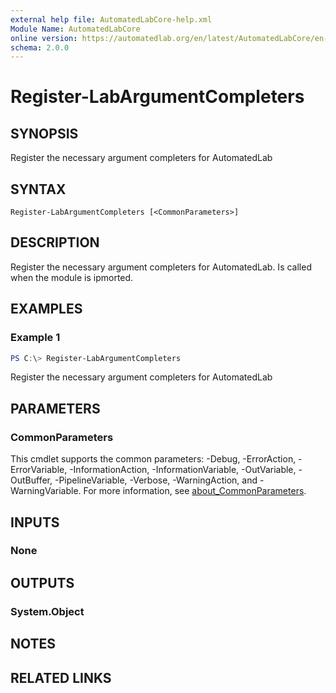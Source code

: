 ```yaml
---
external help file: AutomatedLabCore-help.xml
Module Name: AutomatedLabCore
online version: https://automatedlab.org/en/latest/AutomatedLabCore/en-us/Register-LabArgumentCompleters
schema: 2.0.0
---
```


# Register-LabArgumentCompleters

## SYNOPSIS
Register the necessary argument completers for AutomatedLab

## SYNTAX

```
Register-LabArgumentCompleters [<CommonParameters>]
```

## DESCRIPTION
Register the necessary argument completers for AutomatedLab.
Is called when the module is ipmorted.

## EXAMPLES

### Example 1
```powershell
PS C:\> Register-LabArgumentCompleters
```

Register the necessary argument completers for AutomatedLab

## PARAMETERS

### CommonParameters
This cmdlet supports the common parameters: -Debug, -ErrorAction, -ErrorVariable, -InformationAction, -InformationVariable, -OutVariable, -OutBuffer, -PipelineVariable, -Verbose, -WarningAction, and -WarningVariable. For more information, see [about_CommonParameters](http://go.microsoft.com/fwlink/?LinkID=113216).

## INPUTS

### None
## OUTPUTS

### System.Object
## NOTES

## RELATED LINKS

